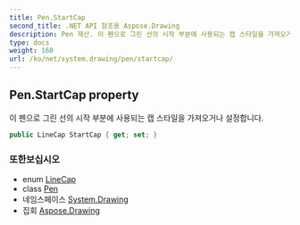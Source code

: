 ```yaml
---
title: Pen.StartCap
second_title: .NET API 참조용 Aspose.Drawing
description: Pen 재산. 이 펜으로 그린 선의 시작 부분에 사용되는 캡 스타일을 가져오거나 설정합니다.
type: docs
weight: 160
url: /ko/net/system.drawing/pen/startcap/
---
```

## Pen.StartCap property

이 펜으로 그린 선의 시작 부분에 사용되는 캡 스타일을 가져오거나 설정합니다.

```csharp
public LineCap StartCap { get; set; }
```

### 또한보십시오

* enum [LineCap](../../../system.drawing.drawing2d/linecap/)
* class [Pen](../)
* 네임스페이스 [System.Drawing](../../pen/)
* 집회 [Aspose.Drawing](../../../)



